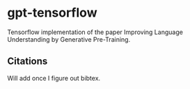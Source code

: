 # gpt-tensorflow
Tensorflow implementation of the paper Improving Language Understanding by Generative Pre-Training.

## Citations
Will add once I figure out bibtex.
